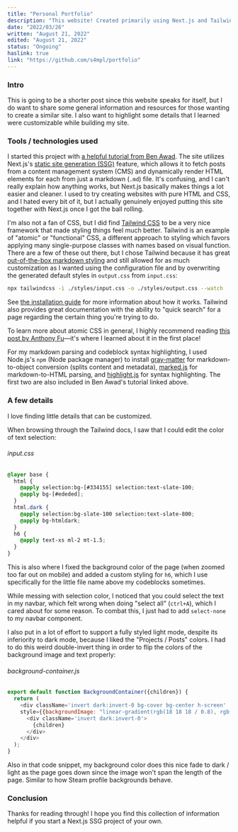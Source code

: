 ```yaml
---
title: "Personal Portfolio"
description: "This website! Created primarily using Next.js and Tailwind CSS"
date: "2022/03/26"
written: "August 21, 2022"
edited: "August 21, 2022"
status: "Ongoing"
haslink: true
link: "https://github.com/s4mpl/portfolio"
---
```

### Intro
This is going to be a shorter post since this website speaks for itself, but I do want to share some general information and resources for those wanting to create a similar site. I also want to highlight some details that I learned were customizable while building my site.

### Tools / technologies used
I started this project with [a helpful tutorial from Ben Awad](https://www.youtube.com/watch?v=pY0vWYLDDco). The site utilizes Next.js's [static site generation (SSG)](https://nextjs.org/docs/basic-features/pages#static-generation-recommended) feature, which allows it to fetch posts from a content management system (CMS) and dynamically render HTML elements for each from just a markdown (`.md`) file. It's confusing, and I can't really explain how anything works, but Next.js basically makes things a lot easier and cleaner. I used to try creating websites with pure HTML and CSS, and I hated every bit of it, but I actually genuinely enjoyed putting this site together with Next.js once I got the ball rolling.

I'm also not a fan of CSS, but I did find [Tailwind CSS](https://tailwindcss.com/) to be a very nice framework that made styling things feel much better. Tailwind is an example of "atomic" or "functional" CSS, a different approach to styling which favors applying many single-purpose classes with names based on visual function. There are a few of these out there, but I chose Tailwind because it has great [out-of-the-box markdown styling](https://tailwindcss.com/docs/typography-plugin) and still allowed for as much customization as I wanted using the configuration file and by overwriting the generated default styles in `output.css` from `input.css`:

```sh
npx tailwindcss -i ./styles/input.css -o ./styles/output.css --watch
```

See [the installation guide](https://tailwindcss.com/docs/installation) for more information about how it works. Tailwind also provides great documentation with the ability to "quick search" for a page regarding the certain thing you're trying to do.

To learn more about atomic CSS in general, I highly recommend reading [this post by Anthony Fu](https://antfu.me/posts/reimagine-atomic-css)&mdash;it's where I learned about it in the first place!

For my markdown parsing and codeblock syntax highlighting, I used Node.js's `npm` (Node package manager) to install [gray-matter](https://www.npmjs.com/package/gray-matter) for markdown-to-object conversion (splits content and metadata), [marked.js](https://marked.js.org/) for markdown-to-HTML parsing, and [highlight.js](https://highlightjs.org/) for syntax highlighting. The first two are also included in Ben Awad's tutorial linked above.

### A few details
I love finding little details that can be customized. 

When browsing through the Tailwind docs, I saw that I could edit the color of text selection:

###### input.css
```css
@layer base {
  html {
    @apply selection:bg-[#334155] selection:text-slate-100;
    @apply bg-[#ededed];
  }
  html.dark {
    @apply selection:bg-slate-100 selection:text-slate-800;
    @apply bg-htmldark;
  }
  h6 {
    @apply text-xs ml-2 mt-1.5;
  }
}
```

This is also where I fixed the background color of the page (when zoomed too far out on mobile) and added a custom styling for `h6`, which I use specifically for the little file name above my codeblocks sometimes.

While messing with selection color, I noticed that you could select the text in my navbar, which felt wrong when doing "select all" (`ctrl+A`), which I cared about for some reason. To combat this, I just had to add `select-none` to my navbar component.

I also put in a lot of effort to support a fully styled light mode, despite its inferiority to dark mode, because I liked the "Projects / Posts" colors. I had to do this weird double-invert thing in order to flip the colors of the background image and text properly:

###### background-container.js
```js
export default function BackgroundContainer({children}) {
  return (
    <div className='invert dark:invert-0 bg-cover bg-center h-screen'
    style={{backgroundImage: "linear-gradient(rgb(18 18 18 / 0.8), rgb(18 18 18 / 1)), url('/images/background.png')"}}>
      <div className='invert dark:invert-0'>
        {children}
      </div>
    </div>
  );
}
```

Also in that code snippet, my background color does this nice fade to dark / light as the page goes down since the image won't span the length of the page. Similar to how Steam profile backgrounds behave.

### Conclusion
Thanks for reading through! I hope you find this collection of information helpful if you start a Next.js SSG project of your own.